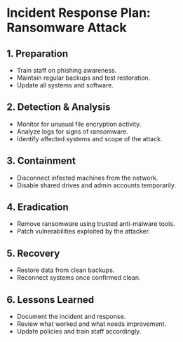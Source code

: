 # Incident Response Plan: Ransomware Attack

## 1. Preparation
- Train staff on phishing awareness.
- Maintain regular backups and test restoration.
- Update all systems and software.

## 2. Detection & Analysis
- Monitor for unusual file encryption activity.
- Analyze logs for signs of ransomware.
- Identify affected systems and scope of the attack.

## 3. Containment
- Disconnect infected machines from the network.
- Disable shared drives and admin accounts temporarily.

## 4. Eradication
- Remove ransomware using trusted anti-malware tools.
- Patch vulnerabilities exploited by the attacker.

## 5. Recovery
- Restore data from clean backups.
- Reconnect systems once confirmed clean.

## 6. Lessons Learned
- Document the incident and response.
- Review what worked and what needs improvement.
- Update policies and train staff accordingly.
